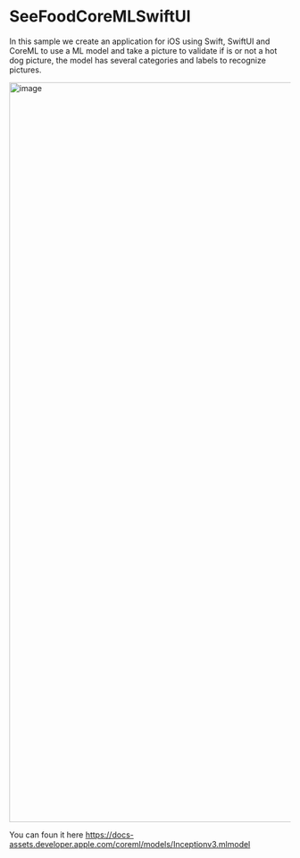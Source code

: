 # SeeFoodCoreMLSwiftUI

In this sample we create an application for iOS using Swift, SwiftUI and CoreML to use a ML model and take a picture to validate if is or not a hot dog picture, the model has several categories and labels to recognize pictures.

<img width="1323" alt="image" src="https://github.com/MateoDev97/SeeFoodCoreMLSwiftUI/assets/25846938/640a90ef-706a-4bd4-abf8-2f6081ea1716">

You can foun it here https://docs-assets.developer.apple.com/coreml/models/Inceptionv3.mlmodel
